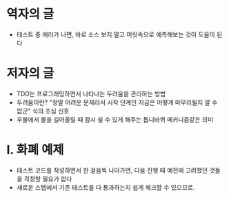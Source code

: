 # 역자의 글
* 테스트 중 에러가 나면, 바로 소스 보지 말고 머릿속으로 예측해보는 것이 도움이 된다

# 저자의 글
* TDD는 프로그래밍하면서 나타나는 두려움을 관리하는 방법
* 두려움이란? "정말 어려운 문제라서 시작 단계인 지금은 어떻게 마무리될지 알 수 없군" 식의 조심 신호
* 우물에서 물을 길어올릴 때 잠시 쉴 수 있게 해주는 톱니바퀴 메커니즘같은 의미

# Ⅰ. 화폐 예제
* 테스트 코드를 작성하면서 한 걸음씩 나아가면, 다음 진행 때 예전에 고려했던 것들을 걱정할 필요가 없다
* 새로운 스텝에서 기존 테스트를 다 통과하는지 쉽게 체크할 수 있으므로.
